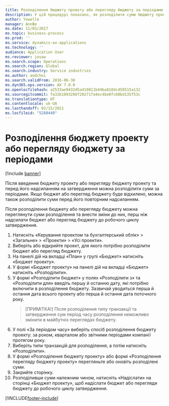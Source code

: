```yaml
---
title: Розподілення бюджету проекту або перегляду бюджету за періодами
description: У цій процедурі показано, як розподілити суми бюджету проекту за періодами.
author: Yowelle
manager: AnnBe
ms.date: 11/03/2017
ms.topic: business-process
ms.prod: ''
ms.service: dynamics-ax-applications
ms.technology: ''
audience: Application User
ms.reviewer: josaw
ms.search.scope: Operations
ms.search.region: Global
ms.search.industry: Service industries
ms.author: andchoi
ms.search.validFrom: 2016-06-30
ms.dyn365.ops.version: AX 7.0.0
ms.openlocfilehash: a2533ae9432d5a410811b44ba818dc458515a132
ms.sourcegitcommit: fa32b1893286f20271fa4ec4be8fc68bd135f53c
ms.translationtype: HT
ms.contentlocale: uk-UA
ms.lasthandoff: 02/15/2021
ms.locfileid: "5288449"
---
```

# <a name="allocate-a-project-budget-or-budget-revision-across-periods"></a>Розподілення бюджету проекту або перегляду бюджету за періодами

[!include [banner](../../includes/banner.md)]

Після введення бюджету проекту або перегляду бюджету проекту та перед його надсиланням на затвердження можна розподілити суми за періодами. Якщо бюджет або перегляд бюджету буде відхилено, можна також розподілити суми перед його повторним надсиланням. 

Після розподілення бюджету або перегляду бюджету можна переглянути суми розподілення та внести зміни до них, перш ніж надсилати бюджет або перегляд бюджету до робочого циклу затвердження. 

1. Натисніть «Керування проектом та бухгалтерський облік» > «Загальне» > «Проекти» > «Усі проекти». 
2. Виберіть або відкрийте проект, для якого потрібно розподілити бюджет або перегляд бюджету. 
3. На панелі дій на вкладці «План» у групі «Бюджет» натисніть «Бюджет проекту». 
4. У формі «Бюджет проекту» на панелі дій на вкладці «Бюджет» натисніть «Розподілити». 
5. У формі «Розподілити бюджет» у полях «Розподілити з» та «Розподілити для» введіть першу й останню дату, які потрібно включити в розподілення бюджету. Зазвичай уводиться перша й остання дата всього проекту або перша й остання дата поточного року.  
   > [ПРИМІТКА!] Після розподілення типу транзакції та затвердження сум період часу розподілення неможливо змінити в майбутніх переглядах бюджету. 
6. У полі «За періодом часу» виберіть спосіб розподілення бюджету проекту: за роком, кварталом або звітними періодами компанії протягом року.
7. Виберіть типи транзакцій для розподілення, а потім натисніть «Розподілити». 
8. У формі «Розподілення бюджету проекту» або формі «Розподілення перегляду бюджету проекту» перегляньте або оновіть розподілені суми. 
9. Закрийте сторінку.
10. Розподіливши суми належним чином, натисніть «Надіслати» на сторінці «Бюджет проекту», щоб надіслати бюджет або перегляди бюджету до робочого циклу затвердження.  




[!INCLUDE[footer-include](../../includes/footer-banner.md)]